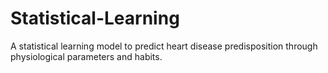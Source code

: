 # Statistical-Learning
A statistical learning model to predict heart disease predisposition through physiological parameters and habits.

